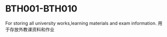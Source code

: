 # BTH001-BTH010
For storing all university works,learning materials and exam information.
用于存放外教课资料和作业
